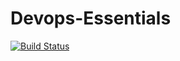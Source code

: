 # Devops-Essentials
[![Build Status](https://travis-ci.org/Gilalc/Devops-Essentials.svg?branch=master)](https://travis-ci.org/Gilalc/Devops-Essentials)

